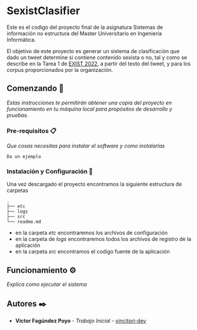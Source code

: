# SexistClasifier

Este es el codigo del proyecto final de la asignatura Sistemas de
información no estructura del Master Universitario en Ingeniería
Informática.

El objetivo de este proyecto es generar un sistema de clasificación
que dado un tweet determine si contiene contenido sexista o no, tal y como 
se describe en la Tarea 1 de [EXIST 2022](http://nlp.uned.es/exist2022/), 
a partir del texto del tweet, y para los corpus proporcionados 
por la organización.


## Comenzando 🚀

_Estas instrucciones te permitirán obtener una copia del proyecto en funcionamiento en tu máquina local para propósitos de desarrollo y pruebas._


### Pre-requisitos 📋

_Que cosas necesitas para instalar el software y como instalarlas_

```
Da un ejemplo
```

### Instalación y Configuración 🔧

Una vez descargado el proyecto encontramos la siguiente estructura de carpetas
```
.
├── etc
├── logs
├── src
└── readme.md
```    
* en la carpeta _etc_ encontraremos los archivos de configuración
* en la carpeta de _logs_ encontraremos todos los archivos de registro de
la aplicación
* en la carpeta _src_ encontramos el codigo fuente de la aplicación


## Funcionamiento ⚙️

_Explica como ejecutar el sistema_


## Autores ✒️


* **Victor Fagúndez Poyo** - *Trabajo Inicial* - [vincitori-dev](https://github.com/vincitori-dev)



